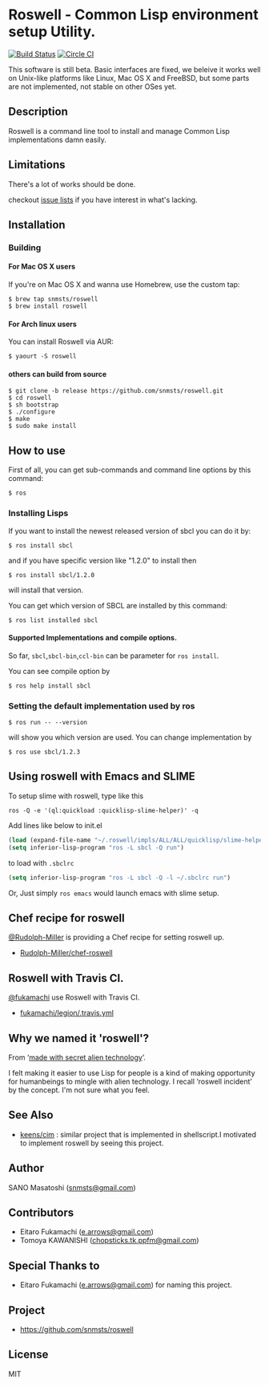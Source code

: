 # Roswell - Common Lisp environment setup Utility.

[![Build Status](https://travis-ci.org/snmsts/roswell.svg?branch=master)](https://travis-ci.org/snmsts/roswell)
[![Circle CI](https://circleci.com/gh/snmsts/roswell/tree/master.svg?style=svg)](https://circleci.com/gh/snmsts/roswell/tree/master)

This software is still beta. Basic interfaces are fixed, we beleive it works well on Unix-like platforms like Linux, Mac OS X and FreeBSD, but some parts are not implemented, not stable on other OSes yet.

## Description
Roswell is a command line tool to install and manage Common Lisp implementations damn easily.

## Limitations
There's a lot of works should be done.

checkout [issue lists](https://github.com/snmsts/roswell/issues) if you have interest in what's lacking.

## Installation

### Building

#### For Mac OS X users

If you're on Mac OS X and wanna use Homebrew, use the custom tap:

    $ brew tap snmsts/roswell
    $ brew install roswell

#### For Arch linux users

You can install Roswell via AUR:

    $ yaourt -S roswell

#### others can build from source

    $ git clone -b release https://github.com/snmsts/roswell.git
    $ cd roswell
    $ sh bootstrap
    $ ./configure
    $ make
    $ sudo make install

## How to use

First of all, you can get sub-commands and command line options by this command:

    $ ros

### Installing Lisps

If you want to install the newest released version of sbcl you can do it by:

    $ ros install sbcl

and if you have specific version like "1.2.0" to install then

    $ ros install sbcl/1.2.0

will install that version.

You can get which version of SBCL are installed by this command:

    $ ros list installed sbcl

#### Supported Implementations and compile options.

So far, `sbcl`,`sbcl-bin`,`ccl-bin` can be parameter for `ros install`.

You can see compile option by

    $ ros help install sbcl

### Setting the default implementation used by ros

    $ ros run -- --version

will show you which version are used. You can change implementation by

    $ ros use sbcl/1.2.3

## Using roswell with Emacs and SLIME

To setup slime with roswell, type like this

```
ros -Q -e '(ql:quickload :quicklisp-slime-helper)' -q
```

Add lines like below to init.el

```lisp
(load (expand-file-name "~/.roswell/impls/ALL/ALL/quicklisp/slime-helper.el"))
(setq inferior-lisp-program "ros -L sbcl -Q run")
```

to load with `.sbclrc`

```lisp
(setq inferior-lisp-program "ros -L sbcl -Q -l ~/.sbclrc run")
```

Or, Just simply `ros emacs` would launch emacs with slime setup.

## Chef recipe for roswell

[@Rudolph-Miller](https://github.com/Rudolph-Miller) is providing a Chef recipe for setting roswell up.

- [Rudolph-Miller/chef-roswell](https://github.com/Rudolph-Miller/chef-roswell)

## Roswell with Travis CI.

[@fukamachi](https://github.com/fukamachi) use Roswell with Travis CI.

- [fukamachi/legion/.travis.yml](https://github.com/fukamachi/legion/blob/master/.travis.yml)

## Why we named it 'roswell'?
From &lsquo;[made with secret alien technology](http://www.lisperati.com/logo.html)&rsquo;.

I felt making it easier to use Lisp for people is a kind of making opportunity for humanbeings to mingle with alien technology. I recall &lsquo;roswell incident&rsquo; by the concept. I'm not sure what you feel.

## See Also
+ [keens/cim](https://github.com/keens/cim) : similar project that is implemented in shellscript.I motivated to implement roswell by seeing this project.

## Author
SANO Masatoshi (snmsts@gmail.com)

## Contributors
 * Eitaro Fukamachi (e.arrows@gmail.com)
 * Tomoya KAWANISHI (chopsticks.tk.ppfm@gmail.com)

## Special Thanks to
 * Eitaro Fukamachi (e.arrows@gmail.com) for naming this project.

## Project
 * https://github.com/snmsts/roswell

## License
MIT
